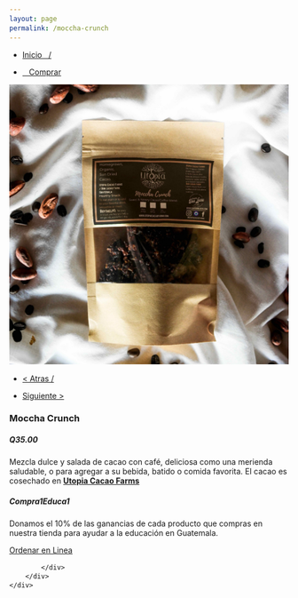 ```yaml
---
layout: page
permalink: /moccha-crunch
---
```

<div class="region">
	<div class="container">
		<div class="row">
			<div class="col-md-8 col-xs-12">
				<ul>
					<li><a href="/"><p> Inicio &nbsp;&nbsp;/</p></a></li>
					<li><a href="/comprar"><p>&nbsp;&nbsp; Comprar </p></a></li>
				</ul>
				<img class="img-responsive" src="/images/moccha-crunch-1.jpg">
			</div>
			<div class="col-md-4 col-xs-12">
				<ul>
				<li><a href="/cacao-crunch"><p> < Atras /</p></a> </li>
				<li> <a href="/moccha-blend"><p> Siguiente > </p></a> </li>
				</ul>
				<h3>Moccha Crunch</h3>
				<h5><strong>Q35.00</strong></h5>
				<p>Mezcla dulce y salada de cacao con café, deliciosa como una merienda saludable, o para agregar a su bebida, batido o comida favorita.
 				El cacao es cosechado en <a href="https://www.utopiaecohotel.com/collections/utopia-cacao-farms" target="_blank"><strong>Utopia Cacao Farms</strong></a> </p>
				<h5>Compra1Educa1</h5>
				<p>Donamos el 10% de las ganancias de cada producto que compras en nuestra tienda para ayudar a la educaci&oacute;n en Guatemala.</p>
				<a href="/orden-utopia-cacao" id="button">Ordenar en Linea</a>

			</div>
		</div>
	</div>
</div>
